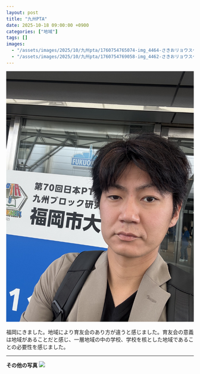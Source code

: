 ```yaml
---
layout: post
title: "九州PTA"
date: 2025-10-18 09:00:00 +0900
categories: ["地域"]
tags: []
images:
  - "/assets/images/2025/10/九州pta/1760754765074-img_4464-さきおリョウスケ-jpeg.jpg"
  - "/assets/images/2025/10/九州pta/1760754769058-img_4462-さきおリョウスケ-jpeg.jpg"
---
```

![main](/assets/images/2025/10/九州pta/1760754765074-img_4464-さきおリョウスケ-jpeg.jpg)

福岡にきました。地域により育友会のあり方が違うと感じました。育友会の意義は地域があることだと感じ、一層地域の中の学校、学校を核とした地域であることの必要性を感じました。

---
**その他の写真**
![](/assets/images/2025/10/九州pta/1760754769058-img_4462-さきおリョウスケ-jpeg.jpg)